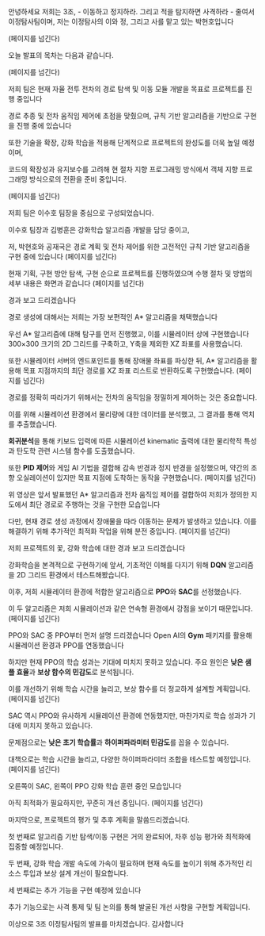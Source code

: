 안녕하세요 저희는 3조, - 이동하고 정지하라. 그리고 적을 탐지하면 사격하라 - 줄여서 이정탐사팀이며, 저는 이정탐사의 이와 정, 그리고 사를 맡고 있는 박현호입니다

(페이지를 넘긴다)

오늘 발표의 목차는 다음과 같습니다.

(페이지를 넘긴다)

저희 팀은 현재 자율 전투 전차의 경로 탐색 및 이동 모듈 개발을 목표로 프로젝트를 진행 중입니다

경로 추종 및 전차 움직임 제어에 초점을 맞췄으며, 규칙 기반 알고리즘을 기반으로 구현을 진행 중에 있습니다

또한 기술을 확장, 강화 학습을 적용해 단계적으로 프로젝트의 완성도를 더욱 높일 예정이며,

코드의 확장성과 유지보수를 고려해 현 절차 지향 프로그래밍 방식에서 객체 지향 프로그래밍 방식으로의 전환을 준비 중입니다.

(페이지를 넘긴다)

저희 팀은 이수호 팀장을 중심으로 구성되었습니다.

이수호 팀장과 김병훈은 강화학습 알고리즘 개발을 담당 중이고,

저, 박현호와 공재국은 경로 계획 및 전차 제어를 위한 고전적인 규칙 기반 알고리즘을 구현 중에 있습니다
(페이지를 넘긴다)

현재 기획, 구현 방안 탐색, 구현 순으로 프로젝트를 진행하였으며 수행 절차 및 방법의 세부 내용은 화면과 같습니다
(페이지를 넘긴다)

경과 보고 드리겠습니다

경로 생성에 대해서는 저희는 가장 보편적인 A* 알고리즘을 채택했습니다

우선 A* 알고리즘에 대해 탐구를 먼저 진행했고, 이를 시뮬레이터 상에 구현했습니다
300×300 크기의 2D 그리드를 구축하고, Y축을 제외한 XZ 좌표를 사용했습니다.

 또한 시뮬레이터 서버의 엔드포인트를 통해 장애물 좌표를 파싱한 뒤, A* 알고리즘을 활용해 목표 지점까지의 최단 경로를 XZ 좌표 리스트로 반환하도록 구현했습니다.
(페이지를 넘긴다)

경로를 정확히 따라가기 위해서는 전차의 움직임을 정밀하게 제어하는 것은 중요합니다. 

이를 위해 시뮬레이션 환경에서 물리량에 대한 데이터를 분석했고, 그 결과를 통해 역치를 추출했습니다.

**회귀분석**을 통해 키보드 입력에 따른 시뮬레이션 kinematic 출력에 대한 물리학적 특성과 탄도학 관련 시스템 함수를 도출했습니다.

또한 **PID 제어**와 게임 AI 기법을 결합해 감속 반경과 정지 반경을 설정했으며, 약간의 조향 오실레이션이 있지만 목표 지점에 도착하는 동작을 구현했습니다.
(페이지를 넘긴다)

위 영상은 앞서 발표했던 A* 알고리즘과 전차 움직임 제어를 결합하여 저희가 정의한 지도에서 최단 경로로 주행하는 것을 구현한 모습입니다

다만, 현재 경로 생성 과정에서 장애물을 따라 이동하는 문제가 발생하고 있습니다. 이를 해결하기 위해 추가적인 최적화 작업을 위해 분전 중입니다.
(페이지를 넘긴다)

저희 프로젝트의 꽃, 강화 학습에 대한 경과 보고 드리겠습니다

강화학습을 본격적으로 구현하기에 앞서, 기초적인 이해를 다지기 위해 **DQN** 알고리즘을 2D 그리드 환경에서 테스트해봤습니다. 

이후, 저희 시뮬레이터 환경에 적합한 알고리즘으로 **PPO**와 **SAC**를 선정했습니다. 

이 두 알고리즘은 저희 시뮬레이션과 같은 연속형 환경에서 강점을 보이기 때문입니다.
(페이지를 넘긴다)

PPO와 SAC 중 PPO부터 먼저 설명 드리겠습니다
Open AI의 **Gym** 패키지를 활용해 시뮬레이션 환경과 PPO를 연동했습니다

하지만 현재 PPO의 학습 성과는 기대에 미치지 못하고 있습니다. 주요 원인은 **낮은 샘플 효율**과 **보상 함수의 민감도**로 분석됩니다.

이를 개선하기 위해 학습 시간을 늘리고, 보상 함수를 더 정교하게 설계할 계획입니다.
(페이지를 넘긴다)

SAC 역시 PPO와 유사하게 시뮬레이션 환경에 연동했지만, 마찬가지로 학습 성과가 기대에 미치지 못하고 있습니다.

 문제점으로는 **낮은 초기 학습률**과 **하이퍼파라미터 민감도**를 꼽을 수 있습니다.

대책으로는 학습 시간을 늘리고, 다양한 하이퍼파라미터 조합을 테스트할 예정입니다.
(페이지를 넘긴다)

오른쪽이 SAC, 왼쪽이 PPO 강화 학습 훈련 중인 모습입니다

아직 최적화가 필요하지만, 꾸준히 개선 중입니다.
(페이지를 넘긴다)

마지막으로, 프로젝트의 평가 및 추후 계획을 말씀드리겠습니다.
 
첫 번째로 알고리즘 기반 탐색/이동 구현은 거의 완료되어, 차후 성능 평가와 최적화에 집중할 예정입니다.

두 번째, 강화 학습 개발 속도에 가속이 필요하며 현재 속도를 높이기 위해 추가적인 리소스 투입과 보상 설계 개선이 필요합니다.

세 번째로는 추가 기능을 구현 예정에 있습니다

추가 기능으로는 사격 통제 및 팀 논의를 통해 발굴된 개선 사항을 구현할 계획입니다.

이상으로 3조 이정탐사팀의 발표를 마치겠습니다. 감사합니다



